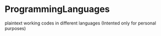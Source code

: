 # ProgrammingLanguages
plaintext working codes in different languages (Intented only for personal purposes)
